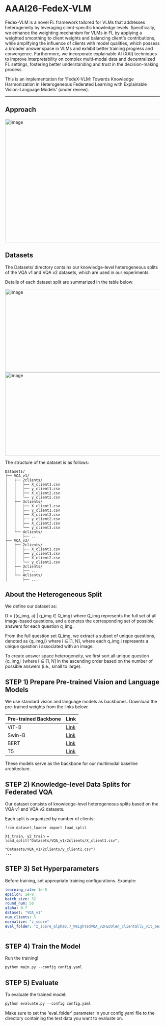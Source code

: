 # AAAI26-FedeX-VLM

Fedex-VLM is a novel FL framework tailored for VLMs that addresses heterogeneity by leveraging client-specific knowledge levels.
Specifically, we enhance the weighting mechanism for VLMs in FL by applying a weighted smoothing to client weights and balancing client's contributions, while amplifying the influence of clients with model qualities, which possess a broader answer space in VLMs and exhibit better training progress and convergence.
Furthermore, we incorporate explainable AI (XAI) techniques to improve interpretability on complex multi-modal data and decentralized FL settings, fostering better understanding and trust in the decision-making process.

This is an implementation for 'FedeX-VLM: Towards Knowledge Harmonization in Heterogeneous Federated Learning with Explainable Vision-Language Models' (under review).

---
## Approach
<img width="850" height="400" alt="image" src="https://github.com/user-attachments/assets/9c7e6f1c-a8b2-43bd-9d34-dc9a95c39182" />


## Datasets
The Datasets/ directory contains our knowledge-level heterogeneous splits of the VQA v1 and VQA v2 datasets, which are used in our experiments.

Details of each dataset split are summarized in the table below:

<img width="600" height="270" alt="image" src="https://github.com/user-attachments/assets/403c2a5b-29ad-4e11-b67e-76fdf864956d" />

<img width="600" height="270" alt="image" src="https://github.com/user-attachments/assets/ae7603cb-23ad-4a7c-bf99-a99c18a6578d" />

The structure of the dataset is as follows:

```
Datasets/
├── VQA_v1/
│   ├── 2clients/
│   │   ├── X_client1.csv
│   │   ├── y_client1.csv
│   │   ├── X_client2.csv
│   │   └── y_client2.csv
│   ├── 3clients/
│   │   ├── X_client1.csv
│   │   ├── y_client1.csv
│   │   ├── X_client2.csv
│   │   ├── y_client2.csv
│   │   ├── X_client3.csv
│   │   └── y_client3.csv
│   └── 4clients/
│       ├── ...
├── VQA_v2/
│   ├── 2clients/
│   │   ├── X_client1.csv
│   │   ├── y_client1.csv
│   │   ├── X_client2.csv
│   │   └── y_client2.csv
│   ├── 3clients/
│   │   ├── ...
│   └── 4clients/
│       ├── ...
```

## About the Heterogeneous Split
We define our dataset as:

D = {(q_img, a) | q_img ∈ Q_img} where Q_img represents the full set of all image-based questions,
and a denotes the corresponding set of possible answers for each question q_img.

From the full question set Q_img, we extract a subset of unique questions, denoted as {q_img,i} where i ∈ [1, N], where each q_img,i represents a unique question i associated with an image.

To create answer space heterogeneity, we first sort all unique question {q_img,i }where i ∈ [1, N] in the ascending order based on the number of possible answers (i.e., small to large).


## STEP 1) Prepare Pre-trained Vision and Language Models

We use standard vision and language models as backbones. Download the pre-trained weights from the links below:

| Pre-trained Backbone | Link | 
| --- | --- | 
|  ViT-B | [Link](https://huggingface.co/docs/transformers/model_doc/vit) | 
| Swin-B  | [Link](https://huggingface.co/docs/transformers/model_doc/swin) | 
|  BERT | [Link](https://huggingface.co/docs/transformers/model_doc/bert)  | 
|  T5 | [Link](https://huggingface.co/docs/transformers/model_doc/t5) | 

These models serve as the backbone for our multimodal baseline architecture.

## STEP 2) Knowledge-level Data Splits for Federated VQA
Our dataset consists of knowledge-level heterogeneous splits based on the VQA v1 and VQA v2 datasets.

Each split is organized by number of clients:

```
from dataset_loader import load_split

X1_train, y2_train = load_split("Datasets/VQA_v1/2clients/X_client1.csv", 
                              "Datasets/VQA_v1/2clients/y_client1.csv")
...
```

## STEP 3) Set Hyperparameters
Before training, set appropriate training configurations. Example:

```yaml
learning_rate: 1e-5
epsilon: 1e-8
batch_size: 32
round_num: 50
alpha: 0.7
dataset: "VQA_v1"
num_clients: 5
normalize: "z_score"
eval_folder: "z_score_alpha0.7_WeightedVQA_v2FEDUlen_clientall5_vit_bert_all_concat_bert_transformerepcoh_50soft_max"
...
```

## STEP 4) Train the Model
Run the training!
```python
python main.py --config config.yaml
```

## STEP 5) Evaluate
To evaluate the trained model:

```python
python evaluate.py --config config.yaml
```
Make sure to set the 'eval_folder' parameter in your config.yaml file to the directory containing the test data you want to evaluate on.

